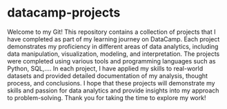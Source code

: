 # datacamp-projects
Welcome to my Git! 
This repository contains a collection of projects that I have completed as part of my learning journey on DataCamp. 
Each project demonstrates my proficiency in different areas of data analytics, including data manipulation, visualization, modeling, and interpretation. 
The projects were completed using various tools and programming languages such as Python, SQL,.... 
In each project, I have applied my skills to real-world datasets and provided detailed documentation of my analysis, thought process, and conclusions. 
I hope that these projects will demonstrate my skills and passion for data analytics and provide insights into my approach to problem-solving. 
Thank you for taking the time to explore my work!



